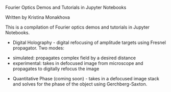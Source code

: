 Fourier Optics Demos and Tutorials in Jupyter Notebooks

Written by Kristina Monakhova

This is a compilation of Fourier optics demos and tutorials in Jupyter
Notebooks.

* Digital Holography - digital refocusing of amplitude targets using Fresnel
propagator.  Two modes:
 - simulated: propagates complex field by a desired distance
 - experimental: takes in defocused image from microscope and propagates to
 digitally refocus the image
* Quantitative Phase (coming soon) - takes in a defocused image stack and solves
for the phase of the object using Gerchberg-Saxton.
